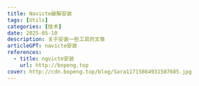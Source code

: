 ```yaml
---
title: Navicte破解安装
tags: [Utils]
categories: [技术]
date: 2025-05-10
description: 关于安装一些工具的文章
articleGPT: navicte安装
references:
  - title: ngvicte安装
    url: http://bopeng.top
cover: http://cdn.bopeng.top/blog/Sara11715864931507685.jpg
---
```

